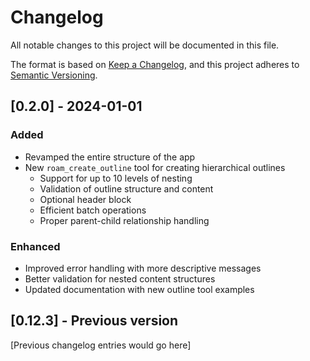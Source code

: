 # Changelog

All notable changes to this project will be documented in this file.

The format is based on [Keep a Changelog](https://keepachangelog.com/en/1.0.0/),
and this project adheres to [Semantic Versioning](https://semver.org/spec/v2.0.0.html).

## [0.2.0] - 2024-01-01

### Added

- Revamped the entire structure of the app
- New `roam_create_outline` tool for creating hierarchical outlines
  - Support for up to 10 levels of nesting
  - Validation of outline structure and content
  - Optional header block
  - Efficient batch operations
  - Proper parent-child relationship handling

### Enhanced

- Improved error handling with more descriptive messages
- Better validation for nested content structures
- Updated documentation with new outline tool examples

## [0.12.3] - Previous version

[Previous changelog entries would go here]
